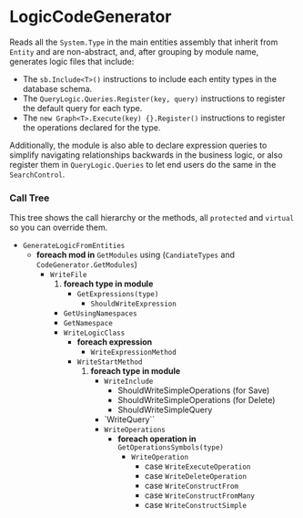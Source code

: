 # LogicCodeGenerator

Reads all the `System.Type` in the main entities assembly that inherit from `Entity` and are non-abstract, and, after grouping by module name, generates logic files that include: 

* The `sb.Include<T>()` instructions to include each entity types in the database schema. 
* The `QueryLogic.Queries.Register(key, query)` instructions to register the default query for each type. 
* The `new Graph<T>.Execute(key) {}.Register()` instructions to register the operations declared for the type.

Additionally, the module is also able to declare expression queries to simplify navigating relationships backwards in the business logic, or also register them in `QueryLogic.Queries` to let end users do the same in the `SearchControl`.

### Call Tree

This tree shows the call hierarchy or the methods, all `protected` and `virtual` so you can override them.  

* `GenerateLogicFromEntities`
	* **foreach mod in** `GetModules` using (`CandiateTypes` and `CodeGenerator.GetModules`)
		* `WriteFile`
			1. **foreach type in module**
				* `GetExpressions(type)` 
					* `ShouldWriteExpression`
			* `GetUsingNamespaces`
			* `GetNamespace`
			* `WriteLogicClass`
				* **foreach expression**
					* `WriteExpressionMethod`
				* `WriteStartMethod`
					1. **foreach type in module**
						* `WriteInclude`
							* ShouldWriteSimpleOperations (for Save)
							* ShouldWriteSimpleOperations (for Delete)
							* ShouldWriteSimpleQuery
						* `WriteQuery``
						* `WriteOperations`
							* **foreach operation in** `GetOperationsSymbols(type)`
								* `WriteOperation`
									* case `WriteExecuteOperation`
									* case `WriteDeleteOperation`										
									* case `WriteConstructFrom`									
									* case `WriteConstructFromMany`						
									* case `WriteConstructSimple`